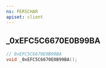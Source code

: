 ```yaml
---
ns: PERSCHAR
apiset: client
---
```

## _0xEFC5C6670E0B99BA

```c
// 0xEFC5C6670E0B99BA
void _0xEFC5C6670E0B99BA();
```